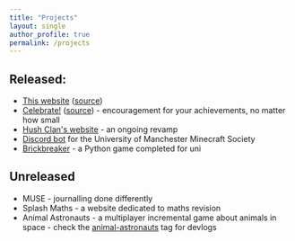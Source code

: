 ```yaml
---
title: "Projects"
layout: single
author_profile: true
permalink: /projects
---
```

## Released:
- [This website](https://f11xter.github.io/) ([source](https://github.com/f11xter/f11xter.github.io))
- [Celebrate!](https://f11xter.github.io/celebrate) ([source](https://github.com/f11xter/celebrate)) - encouragement for your achievements, no matter how small
- [Hush Clan's website](https://hushclan.com) - an ongoing revamp
- [Discord bot](https://github.com/whimsicalities/mcsoc-bot/tree/dev) for the University of Manchester Minecraft Society
- [Brickbreaker](https://github.com/f11xter/brick_breaker) - a Python game completed for uni

## Unreleased
- MUSE - journalling done differently
- Splash Maths - a website dedicated to maths revision
- Animal Astronauts - a multiplayer incremental game about animals in space - check the [animal-astronauts](https://f11xter.github.io/tags/#animal-astronauts) tag for devlogs